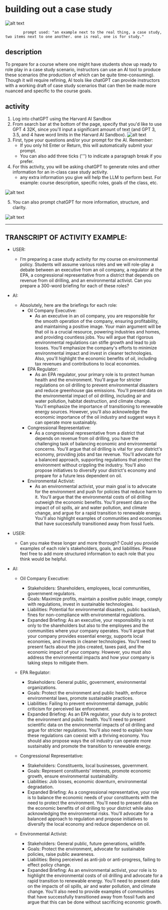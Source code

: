 # building out a case study

![alt text](https://files.slack.com/files-pri/T0HTW3H0V-F0614V4CLQP/_example_next_to_real_thing.png?pub_secret=424325b5ca)

            prompt used: "an example next to the real thing, a case study, two items next to one another. one is real, one is for study."

## description

To prepare for a course where one might have students show up ready to role play in a case study scenario, instructors can use an AI tool to produce these scenarios (the production of which can be quite time-consuming). Though it will require refining, AI tools like chatGPT can provide instructors with a working draft of case study scenarios that can then be made more nuanced and specific to the course goals. 

## activity
1. Log into chatGPT using the Harvard AI Sandbox
2. From search bar at the bottom of the page, specify that you'd like to use GPT 4 32K, since you'll input a significant amount of text (and GPT 3, 3.5, and 4 have word limits in the Harvard AI Sandbox).
![alt text](https://files.slack.com/files-pri/T0HTW3H0V-F0612HG51ND/video_to_gif__6_..gif?pub_secret=4e1c91c9ce)
3. First, type your questions and/or your prompt for the AI. Remember: 
    * If you only hit Enter or Return, this will automatically submit your prompt. 
    * You can also add three ticks (''') to indicate a paragraph break if you prefer.
4. For this activity, you will be asking chatGPT to generate roles and other information for an in-class case study activity.
    * any extra information you give will help the LLM to perform best. For example: course description, specific roles, goals of the class, etc. 

![alt text](https://files.slack.com/files-pri/T0HTW3H0V-F061Y4VQU4R/screenshot_2023-10-17_at_3.09.57_pm.png?pub_secret=d9c6f5a48a)

5. You can also prompt chatGPT for more information, structure, and clarity. 

![alt text](https://files.slack.com/files-pri/T0HTW3H0V-F061KCQ3X19/screenshot_2023-10-17_at_3.15.13_pm.png?pub_secret=84d5d2bd42)



--- 
## TRANSCRIPT OF ACTIVITY EXAMPLE: 
* USER: 
    * I’m preparing a case study activity for my course on environmental policy. Students will assume various roles and we will role-play a debate between an executive from an oil company, a regulator at the EPA, a congressional representative from a district that depends on revenue from oil drilling, and an environmental activist. Can you prepare a 300-word briefing for each of these roles?
* AI: 
    * Absolutely, here are the briefings for each role:
        * Oil Company Executive:
            * As an executive in an oil company, you are responsible for the smooth operation of the company, ensuring profitability, and maintaining a positive image. Your main argument will be that oil is a crucial resource, powering industries and homes, and providing countless jobs. You will argue that rigorous environmental regulations can stifle growth and lead to job losses. You'll emphasize the company's efforts to minimize environmental impact and invest in cleaner technologies. Also, you'll highlight the economic benefits of oil, including tax revenues and contributions to local economies.
        * EPA Regulator:
            * As an EPA regulator, your primary role is to protect human health and the environment. You'll argue for stricter regulations on oil drilling to prevent environmental disasters and reduce greenhouse gas emissions. You'll present data on the environmental impact of oil drilling, including air and water pollution, habitat destruction, and climate change. You'll emphasize the importance of transitioning to renewable energy sources. However, you'll also acknowledge the economic importance of the oil industry and suggest ways it can operate more sustainably.
        * Congressional Representative:
            * As a congressional representative from a district that depends on revenue from oil drilling, you have the challenging task of balancing economic and environmental concerns. You'll argue that oil drilling is vital for your district's economy, providing jobs and tax revenue. You'll advocate for a balanced approach, supporting regulations that protect the environment without crippling the industry. You'll also propose initiatives to diversify your district's economy and prepare for a future less dependent on oil.
        * Environmental Activist:
            * As an environmental activist, your main goal is to advocate for the environment and push for policies that reduce harm to it. You'll argue that the environmental costs of oil drilling outweigh the economic benefits. You'll present data on the impact of oil spills, air and water pollution, and climate change, and argue for a rapid transition to renewable energy. You'll also highlight examples of communities and economies that have successfully transitioned away from fossil fuels.

* USER: 
    * Can you make these longer and more thorough? Could you provide examples of each role's stakeholders, goals, and liabilities. Please feel free to add more structured information to each role that you think would be helpful.

* AI: 
    * Oil Company Executive:
        * Stakeholders: Shareholders, employees, local communities, government regulators.
        * Goals: Maximize profits, maintain a positive public image, comply with regulations, invest in sustainable technologies.
        * Liabilities: Potential for environmental disasters, public backlash, fines for non-compliance with environmental regulations.
        * Expanded Briefing: As an executive, your responsibility is not only to the shareholders but also to the employees and the communities where your company operates. You'll argue that your company provides essential energy, supports local economies, and invests in cleaner technologies. You'll need to present facts about the jobs created, taxes paid, and the economic impact of your company. However, you must also address the environmental impacts and how your company is taking steps to mitigate them.

    * EPA Regulator:
        * Stakeholders: General public, government, environmental organizations.
        * Goals: Protect the environment and public health, enforce environmental laws, promote sustainable practices.
        * Liabilities: Failing to prevent environmental damage, public criticism for perceived lax enforcement.
        * Expanded Briefing: As an EPA regulator, your duty is to protect the environment and public health. You'll need to present scientific data on the environmental impacts of oil drilling and argue for stricter regulations. You'll also need to explain how these regulations can coexist with a thriving economy. You should also propose ways the oil industry can operate more sustainably and promote the transition to renewable energy.

    * Congressional Representative:
        * Stakeholders: Constituents, local businesses, government.
        * Goals: Represent constituents' interests, promote economic growth, ensure environmental sustainability.
        * Liabilities: Job losses, economic downturn, environmental degradation.
        * Expanded Briefing: As a congressional representative, your role is to balance the economic needs of your constituents with the need to protect the environment. You'll need to present data on the economic benefits of oil drilling to your district while also acknowledging the environmental risks. You'll advocate for a balanced approach to regulation and propose initiatives to diversify the local economy and reduce dependence on oil.

    * Environmental Activist:
        * Stakeholders: General public, future generations, wildlife.
        * Goals: Protect the environment, advocate for sustainable policies, raise public awareness.
        * Liabilities: Being perceived as anti-job or anti-progress, failing to effect policy change.
        * Expanded Briefing: As an environmental activist, your role is to highlight the environmental costs of oil drilling and advocate for a rapid transition to renewable energy. You'll need to present data on the impacts of oil spills, air and water pollution, and climate change. You'll also need to provide examples of communities that have successfully transitioned away from fossil fuels and argue that this can be done without sacrificing economic growth.